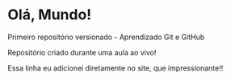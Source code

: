 # Olá, Mundo!
 Primeiro repositório versionado - Aprendizado Git e GitHub

 Repositório criado durante uma aula ao vivo!

 Essa linha eu adicionei diretamente no site, que impressionante!!
